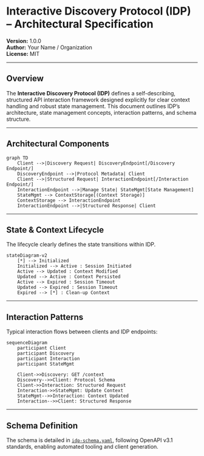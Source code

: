# Interactive Discovery Protocol (IDP) – Architectural Specification

**Version:** 1.0.0  
**Author:** Your Name / Organization  
**License:** MIT  

---

## Overview

The **Interactive Discovery Protocol (IDP)** defines a self-describing, structured API interaction framework designed explicitly for clear context handling and robust state management. This document outlines IDP’s architecture, state management concepts, interaction patterns, and schema structure.

---

## Architectural Components

```mermaid
graph TD
    Client -->|Discovery Request| DiscoveryEndpoint[/Discovery Endpoint/]
    DiscoveryEndpoint -->|Protocol Metadata| Client
    Client -->|Structured Request| InteractionEndpoint[/Interaction Endpoint/]
    InteractionEndpoint -->|Manage State| StateMgmt[State Management]
    StateMgmt --> ContextStorage[(Context Storage)]
    ContextStorage --> InteractionEndpoint
    InteractionEndpoint -->|Structured Response| Client
```

---

## State & Context Lifecycle

The lifecycle clearly defines the state transitions within IDP.

```mermaid
stateDiagram-v2
    [*] --> Initialized
    Initialized --> Active : Session Initiated
    Active --> Updated : Context Modified
    Updated --> Active : Context Persisted
    Active --> Expired : Session Timeout
    Updated --> Expired : Session Timeout
    Expired --> [*] : Clean-up Context
```

---

## Interaction Patterns

Typical interaction flows between clients and IDP endpoints:

```mermaid
sequenceDiagram
    participant Client
    participant Discovery
    participant Interaction
    participant StateMgmt

    Client->>Discovery: GET /context
    Discovery-->>Client: Protocol Schema
    Client->>Interaction: Structured Request
    Interaction->>StateMgmt: Update Context
    StateMgmt-->>Interaction: Context Updated
    Interaction-->>Client: Structured Response
```

---

## Schema Definition

The schema is detailed in [`idp-schema.yaml`](./idp-schema.yaml), following OpenAPI v3.1 standards, enabling automated tooling and client generation.
